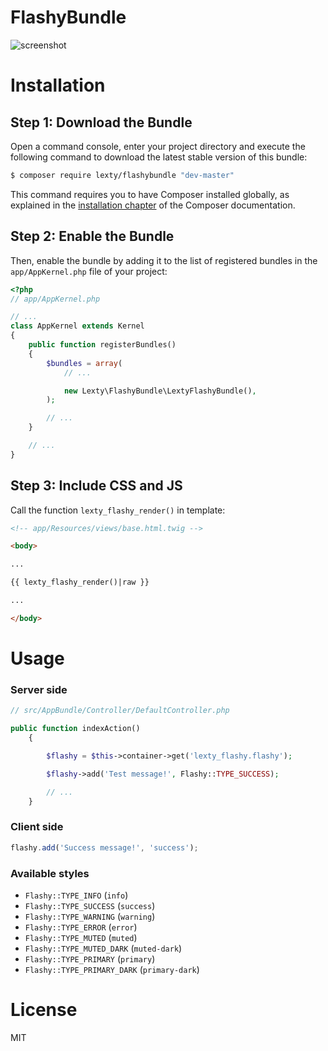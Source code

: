 FlashyBundle
============

![screenshot](/../screenshots/screenshot.png?raw=true "Flash notifications for symfony2")

Installation
============

Step 1: Download the Bundle
---------------------------

Open a command console, enter your project directory and execute the
following command to download the latest stable version of this bundle:

```bash
$ composer require lexty/flashybundle "dev-master"
```

This command requires you to have Composer installed globally, as explained
in the [installation chapter](https://getcomposer.org/doc/00-intro.md)
of the Composer documentation.

Step 2: Enable the Bundle
-------------------------

Then, enable the bundle by adding it to the list of registered bundles
in the `app/AppKernel.php` file of your project:

```php
<?php
// app/AppKernel.php

// ...
class AppKernel extends Kernel
{
    public function registerBundles()
    {
        $bundles = array(
            // ...

            new Lexty\FlashyBundle\LextyFlashyBundle(),
        );

        // ...
    }

    // ...
}
```

Step 3: Include CSS and JS
-------------------------

Call the function `lexty_flashy_render()` in template:

```html
<!-- app/Resources/views/base.html.twig -->

<body>

...

{{ lexty_flashy_render()|raw }}

...

</body>

```

Usage
=====

### Server side

```php
// src/AppBundle/Controller/DefaultController.php

public function indexAction()
    {

        $flashy = $this->container->get('lexty_flashy.flashy');

        $flashy->add('Test message!', Flashy::TYPE_SUCCESS);

        // ...
    }
```

### Client side


```javascript
flashy.add('Success message!', 'success');
```

### Available styles

 - `Flashy::TYPE_INFO`         (`info`)
 - `Flashy::TYPE_SUCCESS`      (`success`)
 - `Flashy::TYPE_WARNING`      (`warning`)
 - `Flashy::TYPE_ERROR`        (`error`)
 - `Flashy::TYPE_MUTED`        (`muted`)
 - `Flashy::TYPE_MUTED_DARK`   (`muted-dark`)
 - `Flashy::TYPE_PRIMARY`      (`primary`)
 - `Flashy::TYPE_PRIMARY_DARK` (`primary-dark`)

License
=======
MIT
